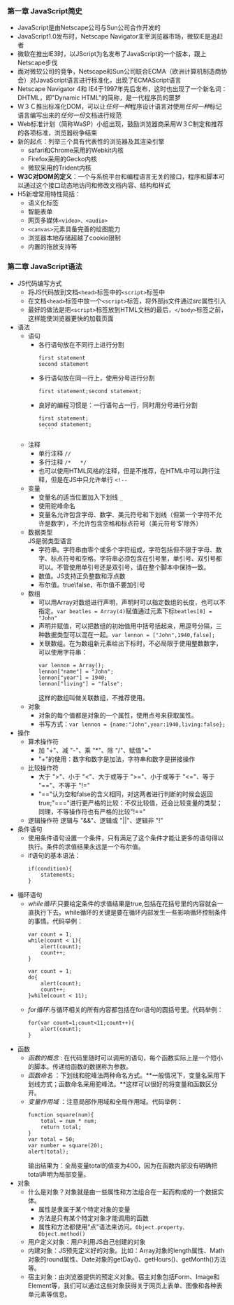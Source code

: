 ### 第一章 JavaScript简史
* JavaScript是由Netscape公司与Sun公司合作开发的
* JavaScript1.0发布时，Netscape Navigator主宰浏览器市场，微软IE是追赶者
* 微软在推出IE3时，以JScript为名发布了JavaScript的一个版本，跟上Netscape步伐
* 面对微软公司的竞争，Netscape和Sun公司联合ECMA（欧洲计算机制造商协会）对JavaScript语言进行标准化，出现了ECMAScript语言
* Netscape Navigator 4和 IE4于1997年先后发布，这时也出现了一个新名词：DHTML，即"Dynamic HTML"的简称，是一代程序员的噩梦
* Ｗ３Ｃ推出标准化DOM，可以让*任何一种*程序设计语言对使用*任何一种*标记语言编写出来的*任何一份*文档进行规范
* Web标准计划（简称WaSP）小组出现，鼓励浏览器商采用W３C制定和推荐的各项标准，浏览器纷争结束
* 新的起点：列举三个具有代表性的浏览器及其渲染引擎
    * safari和Chrome采用的Webkit内核
    * Firefox采用的Gecko内核
    * 微软采用的Trident内核
* **W3C对DOM的定义**：一个与系统平台和编程语言无关的接口，程序和脚本可以通过这个接口动态地访问和修改文档内容、结构和样式
* H5新增常用特性简括：
    * 语义化标签
    * 智能表单
    * 网页多媒体`<video>、<audio>`
    * `<canvas>`元素具备完善的绘图能力
    * 浏览器本地存储超越了cookie限制
    * 内置的拖放支持等

### 第二章 JavaScript语法
* JS代码编写方式
    * 将JS代码放到文档`<head>`标签中的`<script>`标签中
    * 在文档`<head>`标签中放一个`<script>`标签，将外部js文件通过*src*属性引入
    * 最好的做法是把`<script>`标签放到HTML文档的最后，`</body>`标签之前，这样能使浏览器更快的加载页面
* 语法
    * 语句
        * 各行语句放在不同行上进行分割
            ```
            first statement
            second statement
            ```
        * 多行语句放在同一行上，使用分号进行分割
            ```
            first statement;second statement;
            ```
        * 良好的编程习惯是：一行语句占一行，同时用分号进行分割
            ```
            first statement;
            second statement;
              ```
    * 注释
        * 单行注释 `//`
        * 多行注释 `/*   */`
        * 也可以使用HTML风格的注释，但是不推荐，在HTML中可以跨行注释，但是在JS中只允许单行 `<!--`
    * 变量
        * 变量名的适当位置加入下划线 `_`
        * 使用驼峰命名
        * 变量名允许包含字母、数字、美元符号和下划线（但第一个字符不允许是数字），不允许包含空格和标点符号（美元符号'$'除外）
    * 数据类型<br/>
    JS是弱类型语言
        * 字符串。字符串由零个或多个字符组成，字符包括但不限于字母、数字、标点符号和空格。字符串必须包含在引号里，单引号、双引号都可以。不管使用单引号还是双引号，请在整个脚本中保持一致。
        * 数值。JS支持正负整数和浮点数
        * 布尔值。true\false，布尔值不要加引号
    * 数组
        * 可以用Array对数组进行声明，声明时可以指定数组的长度，也可以不指定。`var beatles = Array(4)`赋值通过元素下标`beatles[0] = "John"`
        * 声明并赋值，可以把数组的初始值用中括号括起来，用逗号分隔，三种数据类型可以混在一起。`var lennon = ["John",1940,false];`
        * 关联数组。在为数组新元素给出下标时，不必局限于使用整数数字，可以使用字符串：
            ```
            var lennon = Array();
            lennon["name"] = "John";
            lennon["year"] = 1940;
            lennon["living"] = "false";
            ```
            这样的数组叫做关联数组，不推荐使用。
    * 对象
        * 对象的每个值都是对象的一个属性，使用点号来获取属性。      
        * 书写方式：`var lennon = {name:"John",year:1940,living:false};`
* 操作
    * 算术操作符
        * 加 "+"、减 "-"、乘 "*"、除 "/"、赋值"="
        * "+"的使用：数字和数字是加法，字符串和数字是拼接操作
    * 比较操作符
        * 大于 ">"、小于 "<"、大于或等于 ">="、小于或等于 "<="、等于 "=="、不等于 "!="
        * "=="认为空和false的含义相同，对这两者进行判断的时候会返回true;"==="进行更严格的比较：不仅比较值，还会比较变量的类型；同理，不等操作符也有严格的比较"!=="
    * 逻辑操作符
        逻辑与 "&&"、逻辑或 "||"、逻辑非 "!"
* 条件语句
    * 使用条件语句设置一个条件，只有满足了这个条件才能让更多的语句得以执行。条件的求值结果永远是一个布尔值。
    * if语句的基本语法：
        ```
        if(condition){
            statements;
        }
        ```
* 循环语句
    * *while循环*:只要给定条件的求值结果是true,包括在花括号里的内容就会一直执行下去。while循环的关键是要在循环内部发生一些影响循环控制条件的事情。代码举例：
        ```
        var count = 1;
        while(count < 1){
            alert(count);
            count++;
        }
        ```
        ```
        var count = 1;
        do{
            alert(count);
            count++;
        }while(count < 11);
        ```
    * *for循环*:与循环相关的所有内容都包括在for语句的圆括号里。代码举例：
        ```
        for(var count=1;count<11;count++){
            alert(count);
        }
        ```
* 函数
    * *函数的概念* : 在代码里随时可以调用的语句，每个函数实际上是一个短小的脚本。传递给函数的数据称为参数。
    * *函数命名* ：下划线和驼峰法两种命名方式。**一般情况下，变量名采用下划线方式；函数命名采用驼峰法。**这样可以很好的将变量和函数区分开。
    * *变量作用域* ：注意局部作用域和全局作用域。代码举例：
        ```
        function square(num){
            total = num * num;
            return total;
        }
        var total = 50;
        var number = square(20);
        alert(total);
        ```
        输出结果为：全局变量total的值变为400，因为在函数内部没有明确把total声明为局部变量。
* 对象
    * 什么是对象？对象就是由一些属性和方法组合在一起而构成的一个数据实体。
        * 属性是隶属于某个特定对象的变量
        * 方法是只有某个特定对象才能调用的函数
        * 属性和方法都使用“点”语法来访问。`Object.property、Object.method()`
    * 用户定义对象：用户利用JS自己创建的对象
    * 内建对象：JS预先定义好的对象。比如：Array对象的length属性、Math对象的round属性、Date对象的getDay()、getHours()、getMonth()方法等。
    * 宿主对象：由浏览器提供的预定义对象。宿主对象包括Form、Image和Element等，我们可以通过这些对象获得关于网页上表单、图像和各种表单元素等信息。
